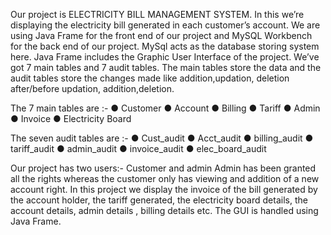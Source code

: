 Our project is ELECTRICITY BILL MANAGEMENT SYSTEM. In this we’re displaying the electricity bill generated in each customer’s account.
We are using Java Frame for the front end of our project and MySQL Workbench for the back end of our project. MySql acts as the database storing system here. Java Frame includes the Graphic User Interface of the project.
We’ve got 7 main tables and 7 audit tables.
The main tables store the data and the audit tables store the changes made like addition,updation, deletion after/before updation, addition,deletion.

The 7 main tables are :-
● Customer
● Account
● Billing
● Tariff
● Admin
● Invoice
● Electricity Board

The seven audit tables are :-
● Cust_audit
● Acct_audit
● billing_audit
● tariff_audit
● admin_audit
● invoice_audit
● elec_board_audit

Our project has two users:- Customer and admin
Admin has been granted all the rights whereas the customer only has viewing and addition of a new account right.
In this project we display the invoice of the bill generated by the account holder, the tariff generated, the electricity board details, the account details, admin details , billing details etc. The GUI is handled using Java Frame.
